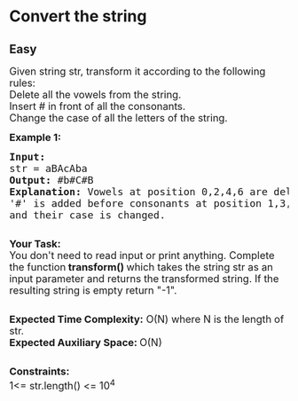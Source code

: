 # Convert the string
## Easy
<div class="problems_problem_content__Xm_eO"><p><span style="font-size:18px">Given string&nbsp;str, transform it according to the following rules:<br>
Delete all the vowels from the string.<br>
Insert # in front of all the consonants.<br>
Change the case of all the letters of the string.&nbsp;</span></p>

<p><strong><span style="font-size:18px">Example 1:</span></strong></p>

<pre><span style="font-size:18px"><strong>Input:</strong>
str = aBAcAba
<strong>Output:</strong> #b#C#B
<strong>Explanation:</strong> Vowels at position 0,2,4,6 are deleted.
'#' is added before consonants at position 1,3,5 
and their case is changed.</span></pre>

<p><br>
<span style="font-size:18px"><strong>Your Task: &nbsp;</strong><br>
You don't need to read input or print anything. Complete the function<strong> transform() </strong>which takes the string str as an input parameter and returns the transformed string. If the resulting string is empty return "-1".</span></p>

<p><br>
<span style="font-size:18px"><strong>Expected Time Complexity:</strong> O(N) where N is the length of str.<br>
<strong>Expected Auxiliary Space: </strong>O(N) &nbsp;</span></p>

<p><br>
<span style="font-size:18px"><strong>Constraints:</strong><br>
1&lt;= str.length()&nbsp;&lt;= 10<sup>4</sup></span></p>

<p>&nbsp;</p>
</div>